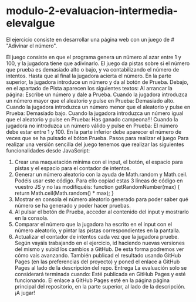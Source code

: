 # modulo-2-evaluacion-intermedia-elevalgue

El ejercicio consiste en desarrollar una página web con un juego de # "Adivinar el número".

El juego consiste en que el programa genera un número al azar entre 1 y 100, y la jugadora tiene que
adivinarlo. El juego da pistas sobre si el número que prueba es demasiado alto o bajo, y va contabilizando el
número de intentos. Hasta que al final la jugadora acierta el número.
En la parte superior, la jugadora introduce un número y da al botón de Prueba.
Debajo, en el apartado de Pista aparecen los siguientes textos:
Al arrancar la página: Escribe un número y dale a Prueba.
Cuando la jugadora introduzca un número mayor que el aleatorio y pulse en Prueba: Demasiado
alto.
Cuando la jugadora introduzca un número menor que el aleatorio y pulse en Prueba: Demasiado
bajo.
Cuando la jugadora introduzca un número igual que el aleatorio y pulse en Prueba: Has ganado
campeona!!!
Cuando la jugadora no introduzca un número válido y pulse en Prueba: El número debe estar
entre 1 y 100.
En la parte inferior debe aparecer el número de veces que se ha pulsado el bóton Prueba.
Pasos para realizar el juego
Para realizar una versión sencilla del juego tenemos que realizar las siguientes funcionalidades desde
JavaScript:

1. Crear una maquetación mínima con el input, el botón, el espacio para pistas y el espacio para el
   contador de intentos.
2. Generar un número aleatorio con la ayuda de Math.random y Math.ceil. Podéis usar este código. Para
   ello copiad estas 3 líneas de código en vuestro JS y no las modifiquéis:
   function getRandomNumber(max) {
   return Math.ceil(Math.random() \* max);
   }
3. Mostrar en consola el número aleatorio generado para poder saber qué número se ha generado y
   poder hacer pruebas.
4. Al pulsar el botón de Prueba, acceder al contenido del input y mostrarlo en la consola.
5. Comparar el número que la jugadora ha escrito en el input con el número aleatorio, y pintar las pistas
   correspondientes en la pantalla.
6. Actualizar el contador de intentos cada vez que la jugadora pruebe.
   Según vayáis trabajando en el ejercicio, id haciendo nuevas versiones del mismo y subid los cambios a
   GitHub. De esta forma podremos ver cómo vais avanzando. También publicad el resultado usando GitHub
   Pages (en las preferencias del proyecto) y poned el enlace a GitHub Pages al lado de la descripción del repo.
   Entrega
   La evaluación solo se considerará terminada cuando:
   Esté publicada en GitHub Pages y esté funcionando.
   El enlace a GitHub Pages esté en la página página principal del repositorio, en la parte superior, al lado
   de la descripción.
   ¡A jugar!
